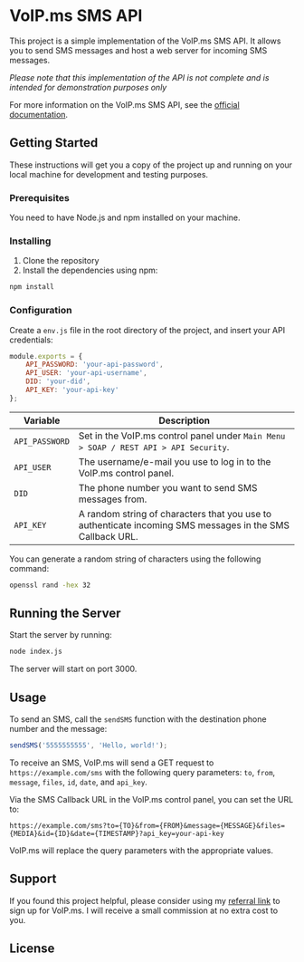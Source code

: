# VoIP.ms SMS API

This project is a simple implementation of the VoIP.ms SMS API. It allows you to send SMS messages and host a web server for incoming SMS messages.

*Please note that this implementation of the API is not complete and is intended for demonstration purposes only*

For more information on the VoIP.ms SMS API, see the [official documentation](https://voip.ms/m/apidocs.php).

## Getting Started

These instructions will get you a copy of the project up and running on your local machine for development and testing purposes.

### Prerequisites

You need to have Node.js and npm installed on your machine. 

### Installing

1. Clone the repository
2. Install the dependencies using npm:

```bash
npm install
```

### Configuration

Create a `env.js` file in the root directory of the project, and insert your API credentials:

```javascript
module.exports = {
    API_PASSWORD: 'your-api-password',
    API_USER: 'your-api-username',
    DID: 'your-did',
    API_KEY: 'your-api-key'
};
```
| Variable    | Description                                                                                          |
|-------------|------------------------------------------------------------------------------------------------------|
| `API_PASSWORD`| Set in the VoIP.ms control panel under `Main Menu > SOAP / REST API > API Security`.                 |
| `API_USER`    | The username/e-mail you use to log in to the VoIP.ms control panel.                                         |
| `DID`         | The phone number you want to send SMS messages from.                                                  |
| `API_KEY`     | A random string of characters that you use to authenticate incoming SMS messages in the SMS Callback URL. |

You can generate a random string of characters using the following command:

```bash
openssl rand -hex 32
```



## Running the Server

Start the server by running:

```bash
node index.js
```

The server will start on port 3000.

## Usage

To send an SMS, call the `sendSMS` function with the destination phone number and the message:

```javascript
sendSMS('5555555555', 'Hello, world!');
```

To receive an SMS, VoIP.ms will send a GET request to `https://example.com/sms` with the following query parameters: `to`, `from`, `message`, `files`, `id`, `date`, and `api_key`.

Via the SMS Callback URL in the VoIP.ms control panel, you can set the URL to:
```
https://example.com/sms?to={TO}&from={FROM}&message={MESSAGE}&files={MEDIA}&id={ID}&date={TIMESTAMP}?api_key=your-api-key
```

VoIP.ms will replace the query parameters with the appropriate values.

## Support
If you found this project helpful, please consider using my [referral link](https://voip.ms/en/invite/Mzg1ODYz) to sign up for VoIP.ms. I will receive a small commission at no extra cost to you.

## License
